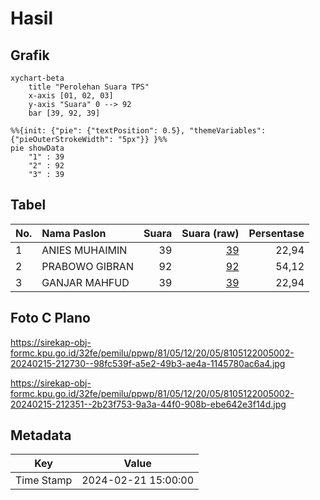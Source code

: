 # Hasil

## Grafik

```mermaid
xychart-beta
    title "Perolehan Suara TPS"
    x-axis [01, 02, 03]
    y-axis "Suara" 0 --> 92
    bar [39, 92, 39]
```

```mermaid
%%{init: {"pie": {"textPosition": 0.5}, "themeVariables": {"pieOuterStrokeWidth": "5px"}} }%%
pie showData
    "1" : 39
    "2" : 92
    "3" : 39
```

## Tabel

| No. | Nama Paslon    | Suara | Suara (raw) | Persentase |
|:--- |:-------------- | -----:| -----------:| ----------:|
| 1   | ANIES MUHAIMIN | 39    | [39][p-1]   | 22,94      |
| 2   | PRABOWO GIBRAN | 92    | [92][p-2]   | 54,12      |
| 3   | GANJAR MAHFUD  | 39    | [39][p-3]   | 22,94      |


[p-1]: https://github.com/gigit-pemilu/pemilu-2024-81-maluku/blob/main/pilpres/hitung-suara/sub/81-maluku/sub/05-seram-bagian-timur/sub/12-bula-barat/sub/2005-waisamet/sub/002-tps/sub/paslon-1.txt
[p-2]: https://github.com/gigit-pemilu/pemilu-2024-81-maluku/blob/main/pilpres/hitung-suara/sub/81-maluku/sub/05-seram-bagian-timur/sub/12-bula-barat/sub/2005-waisamet/sub/002-tps/sub/paslon-2.txt
[p-3]: https://github.com/gigit-pemilu/pemilu-2024-81-maluku/blob/main/pilpres/hitung-suara/sub/81-maluku/sub/05-seram-bagian-timur/sub/12-bula-barat/sub/2005-waisamet/sub/002-tps/sub/paslon-3.txt

## Foto C Plano

https://sirekap-obj-formc.kpu.go.id/32fe/pemilu/ppwp/81/05/12/20/05/8105122005002-20240215-212730--98fc539f-a5e2-49b3-ae4a-1145780ac6a4.jpg

https://sirekap-obj-formc.kpu.go.id/32fe/pemilu/ppwp/81/05/12/20/05/8105122005002-20240215-212351--2b23f753-9a3a-44f0-908b-ebe642e3f14d.jpg


## Metadata

| Key        | Value               |
| ---------- | ------------------- |
| Time Stamp | 2024-02-21 15:00:00 |



